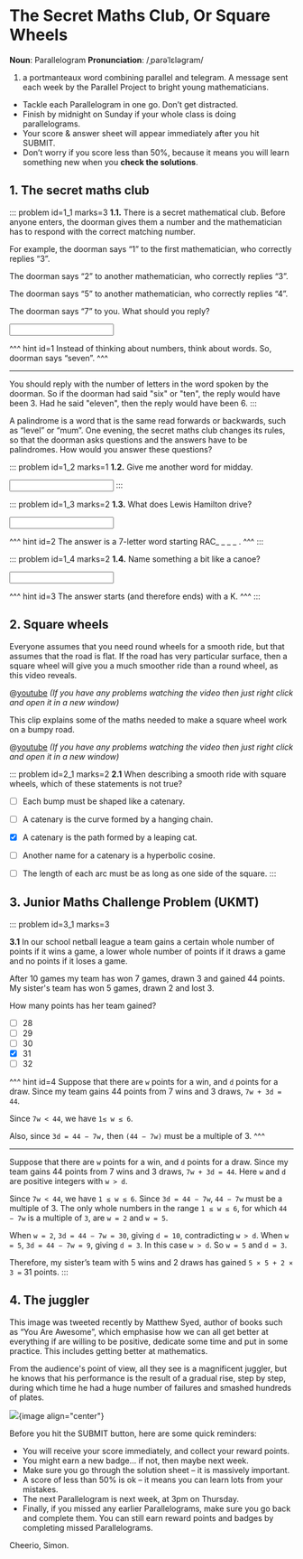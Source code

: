 # The Secret Maths Club, Or Square Wheels

<div class="dictionary">

__Noun__: Parallelogram
__Pronunciation__: /ˌparəˈlɛləɡram/

1. a portmanteaux word combining parallel and telegram. A message sent each
week by the Parallel Project to bright young mathematicians.

</div>

*	Tackle each Parallelogram in one go. Don’t get distracted.
*	Finish by midnight on Sunday if your whole class is doing parallelograms.
*	Your score & answer sheet will appear immediately after you hit SUBMIT.
*	Don’t worry if you score less than 50%, because it means you will learn something new when you __check the solutions__.


## 1. The secret maths club

::: problem id=1_1 marks=3
__1.1.__ There is a secret mathematical club. Before anyone enters, the doorman gives them a number and the mathematician has to respond with the correct matching number.  

For example, the doorman says “1” to the first mathematician, who correctly replies “3”.  

The doorman says “2” to another mathematician, who correctly replies “3”.  

The doorman says “5” to another mathematician, who correctly replies “4”.  

The doorman says “7” to you. What should you reply?  

<input type="number" solution="5"/>

^^^ hint id=1
Instead of thinking about numbers, think about words. So, doorman says “seven”.
^^^

---

You should reply with the number of letters in the word spoken by the doorman. So if the doorman had said "six" or "ten", the reply would have been 3. Had he said "eleven", then the reply would have been 6.
:::

A palindrome is a word that is the same read forwards or backwards, such as “level” or “mum”. One evening, the secret maths club changes its rules, so that the doorman asks questions and the answers have to be palindromes. How would you answer these questions?

::: problem id=1_2 marks=1
__1.2.__ Give me another word for midday.

<input type="text" solution="noon"/>
:::

::: problem id=1_3 marks=2
__1.3.__ What does Lewis Hamilton drive?

<input type="text" solution="racecar"/>

^^^ hint id=2
The answer is a 7-letter word starting RAC_ _ _ _ .
^^^
:::

::: problem id=1_4 marks=2
__1.4.__ Name something a bit like a canoe?

<input type="text" solution="kayak"/>

^^^ hint id=3
The answer starts (and therefore ends) with a K.
^^^
:::


## 2.	Square wheels

Everyone assumes that you need round wheels for a smooth ride, but that assumes that the road is flat. If the road has very particular surface, then a square wheel will give you a much smoother ride than a round wheel, as this video reveals.

@[youtube](S8B11pV8HpU?rel=0) _(If you have any problems watching the video then just right click and open it in a new window)_

This clip explains some of the maths needed to make a square wheel work on a bumpy road.

@[youtube](LgbWu8zJubo?rel=0) _(If you have any problems watching the video then just right click and open it in a new window)_

::: problem id=2_1 marks=2
__2.1__ When describing a smooth ride with square wheels, which of these statements is not true?

* [ ] Each bump must be shaped like a catenary.
* [ ] A catenary is the curve formed by a hanging chain.
* [x] A catenary is the path formed by a leaping cat.
* [ ] Another name for a catenary is a hyperbolic cosine.
* [ ] The length of each arc must be as long as one side of the square.
:::


## 3.	Junior Maths Challenge Problem (UKMT)
<!--- (2013) Q23 --->

::: problem id=3_1 marks=3

__3.1__ In our school netball league a team gains a certain whole number of points if it wins a game, a lower whole number of points if it draws a game and no points if it loses a game.

After 10 games my team has won 7 games, drawn 3 and gained 44 points. My sister's team has won 5 games, drawn 2 and lost 3.

How many points has her team gained?

* [ ] 28
* [ ] 29
* [ ] 30
* [x] 31
* [ ] 32

^^^ hint id=4
Suppose that there are `w` points for a win, and `d` points for a draw. Since my team gains 44 points from 7 wins and 3 draws, `7w + 3d = 44`.

Since `7w < 44`, we have `1≤ w ≤ 6`.

Also, since `3d = 44 − 7w,` then `(44 − 7w)` must be a multiple of 3.
^^^

---

Suppose that there are `w` points for a win, and `d` points for a draw. Since my team gains 44 points from 7 wins and 3 draws, `7w + 3d = 44`. Here `w` and `d` are positive integers with `w > d`.

Since `7w < 44`, we have `1 ≤ w ≤ 6`. Since `3d = 44 − 7w`, `44 − 7w` must be a multiple of 3. The only whole numbers in the range `1 ≤ w ≤ 6`, for which `44 − 7w` is a multiple of `3`, are `w = 2` and `w = 5`.  

When `w = 2`, `3d = 44 − 7w = 30`, giving `d = 10`, contradicting `w > d`. When `w = 5`, `3d = 44 − 7w = 9`, giving `d = 3`. In this case `w > d`. So `w = 5` and `d = 3`.

Therefore, my sister’s team with 5 wins and 2 draws has gained `5 × 5 + 2 × 3 =` 31 points.
:::


## 4.	The juggler

This image was tweeted recently by Matthew Syed, author of books such as “You Are Awesome”, which emphasise how we can all get better at everything if are willing to be positive, dedicate some time and put in some practice. This includes getting better at mathematics.

From the audience's point of view, all they see is a magnificent juggler, but he knows that his performance is the result of a gradual rise, step by step, during which time he had a huge number of failures and smashed hundreds of plates.

![](/resources/8-08-secret-maths-club/4-juggler.jpg){image align="center"}


Before you hit the SUBMIT button, here are some quick reminders:

*	You will receive your score immediately, and collect your reward points.
*	You might earn a new badge... if not, then maybe next week.
*	Make sure you go through the solution sheet – it is massively important.
*	A score of less than 50% is ok – it means you can learn lots from your mistakes.
*	The next Parallelogram is next week, at 3pm on Thursday.
*	Finally, if you missed any earlier Parallelograms, make sure you go back and complete them. You can still earn reward points and badges by completing missed Parallelograms.

Cheerio,
Simon.
